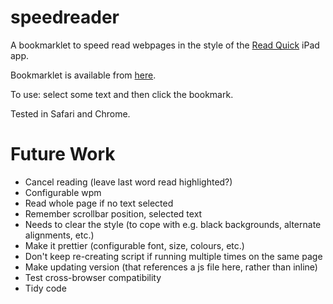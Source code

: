 speedreader
===========

A bookmarklet to speed read webpages in the style of the [Read Quick](http://readquickapp.com/) iPad app.

Bookmarklet is available from [here](http://markwithall.github.com/speedreader/).

To use: select some text and then click the bookmark.

Tested in Safari and Chrome.

Future Work
==
* Cancel reading (leave last word read highlighted?)
* Configurable wpm
* Read whole page if no text selected
* Remember scrollbar position, selected text
* Needs to clear the style (to cope with e.g. black backgrounds, alternate alignments, etc.)
* Make it prettier (configurable font, size, colours, etc.)
* Don't keep re-creating script if running multiple times on the same page
* Make updating version (that references a js file here, rather than inline)
* Test cross-browser compatibility
* Tidy code
